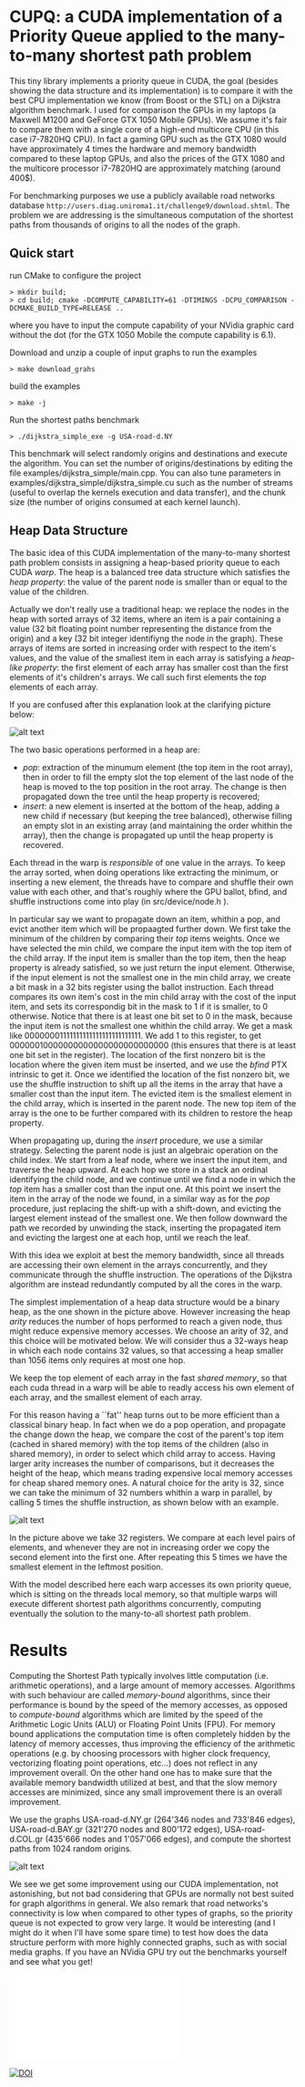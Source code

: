 # CUPQ: a CUDA implementation of a Priority Queue applied to the many-to-many shortest path problem

This tiny library implements a priority queue in CUDA, the goal (besides showing the data structure and its implementation) is to compare it with the best CPU implementation we know
 (from Boost or the STL) on a Dijkstra algorithm benchmark. I used for comparison the GPUs in my laptops (a Maxwell M1200 and GeForce GTX 1050 Mobile GPUs).
We assume it's fair to compare them with a single core of a high-end multicore CPU (in this case i7-7820HQ CPU). In fact a gaming GPU such as the GTX 1080 would have approximately 
4 times the hardware and memory bandwidth compared to these laptop GPUs, and also the prices of the GTX 1080 and the multicore processor i7-7820HQ are approximately matching (around 400$).

For benchmarking purposes we use a publicly available road networks database ```http://users.diag.uniroma1.it/challenge9/download.shtml```.
The problem we are addressing is the simultaneous computation of the shortest paths from thousands of origins to all the nodes of the graph.

## Quick start

run CMake to configure the project
```
> mkdir build;
> cd build; cmake -DCOMPUTE_CAPABILITY=61 -DTIMINGS -DCPU_COMPARISON -DCMAKE_BUILD_TYPE=RELEASE ..
```
where you have to input the compute capability of your NVidia graphic card without the dot (for the GTX 1050 Mobile the compute capability is 6.1).

Download and unzip a couple of input graphs to run the examples
```
> make download_grahs
```

build the examples
```
> make -j
```

Run the shortest paths benchmark
```
> ./dijkstra_simple_exe -g USA-road-d.NY
```

This benchmark will select randomly origins and destinations and execute the algorithm. You can set the number of origins/destinations by editing the file examples/dijkstra_simple/main.cpp.
You can also tune parameters in examples/dijkstra_simple/dijkstra_simple.cu such as the number of streams (useful to overlap the kernels execution and data transfer), and the chunk size (the number of origins consumed at each kernel launch).

## Heap Data Structure

The basic idea of this CUDA implementation of the many-to-many shortest path problem consists in assigning a heap-based priority queue to each CUDA *warp*.
The heap is a balanced tree data structure which satisfies the *heap property*: the value of the parent node is smaller than or equal to the value of the children.

Actually we don't really use a traditional heap: we replace the nodes in the heap with sorted arrays
of 32 items, where an item is a pair containing a value (32 bit floating point number representing the distance from the origin) and a key (32 bit integer identifiyng the node in the graph).
These arrays of items are sorted in increasing order with respect to the item's values,
and the value of the smallest item in each array is satisfying a *heap-like property*: the first element of
each array has smaller cost than the first elements of it's children's arrays.
We call such first elements the *top* elements of each array.

If you are confused after this explanation look at the clarifying picture below:

![alt text](doc/fig_heap.png)

The two basic operations performed in a heap are:
- *pop*: extraction of the minumum element (the top item in the root array), then in order to fill the empty slot the top element of the last node of the heap is moved to the top position in the root array. The change is then propagated down the tree until the heap property is recovered;
- *insert*: a new element is inserted at the bottom of the heap, adding a new child if necessary (but keeping the tree balanced), otherwise filling an empty slot in an existing array (and maintaining the order whithin the array), then the change is propagated up until the heap property is recovered.

Each thread in the warp is *responsible* of one value in the arrays. To keep the array sorted, when doing operations like extracting the minimum, or inserting a new element, 
the threads have to compare and shuffle their own value with each other, and that's
roughly where the GPU ballot, bfind, and shuffle instructions come into play (in src/device/node.h ).

In particular say we want to propagate down an item, whithin a pop, and evict another item which will be propaagted further down.
We first take the minimum of the children by comparing their *top* items weights. Once we have selected the min child, we compare the input item with the top item of the child array.
If the input item is smaller than the top item,
then the heap property is already satisfied,
so we just return the input element. Otherwise, if the input element is not the smallest one in the min child array,
we create a bit mask in a 32 bits register using the ballot instruction. Each thread compares its own item's cost in the min child array with the cost of the input item,
and sets its correspondig bit in the mask to 1 if it is smaller, to 0 otherwise. Notice that there is at least one bit set to 0 in the mask,
because the input item is not the smallest one whithin the child array.
We get a mask like 00000001111111111111111111111111. We add 1 to this register, to get
00000010000000000000000000000000 (this ensures that there is at least one bit set in the register).
The location of the first nonzero bit is the location where the given item must be inserted, and we use the *bfind* PTX intrinsic to get it.
Once we identified the location of the fist nonzero bit, we use the shuffle instruction to shift up all the items in the array that have a smaller cost than the input item.
The evicted item is the smallest element in the child array, which is inserted in the parent node. The new
top item of the array is the one to be further compared with its children to restore the heap property.

When propagating up, during the *insert* procedure, we use a similar strategy. Selecting the parent node is just an algebraic operation on the child index. We start from a leaf node,
where we insert the input item,
and traverse the heap upward. At each hop we store in a stack an ordinal identifying the child node, and we continue until we find a node in which the *top* item has a smaller cost than
the input one. At this point we insert the item in the array of the node we found, in a similar way as for the *pop* procedure, just replacing the shift-up with a shift-down, and evicting the largest element instead of the smallest one. We then follow downward the path we recorded by unwinding the stack, inserting the propagated item and evicting the largest one
at each hop, until we reach the leaf.

With this idea we exploit at best the memory bandwidth, 
since all threads are accessing their own element in the arrays concurrently, and they communicate through the shuffle instruction. 
The operations of the Dijkstra algorithm are instead redundantly computed by all the cores in the warp.

The simplest implementation of a heap data structure would be a binary heap, as the one shown in the picture above. However increasing the heap *arity* reduces the number of hops performed to reach a given node, thus might reduce expensive memory accesses.
We choose an arity of 32, and this choice will be motivated below. We will consider thus a 32-ways heap in which each node contains 32 values, so that accessing a heap
smaller than 1056 items only requires at most one hop.

We keep the top element of each array in the fast *shared memory*, so that
each cuda thread in a warp will be able to readly access his own element of each array, and the smallest element of each array.

For this reason having a ``fat'' heap
turns out to be more efficient than a classical binary heap. In fact when we do a pop operation,
and propagate the change down the heap, we compare the cost of the parent's top item (cached in shared memory) with the top items of the children (also in shared memory),
in order to select which child array to access. Having larger arity increases the number of comparisons, but it decreases the height of the heap,
which means trading expensive local memory accesses for cheap shared memory ones. A natural choice for the arity is 32,
since we can take the minimum of 32 numbers whithin a warp in parallel, by calling 5 times the
shuffle instruction, as shown below with an example.

![alt text](doc/fig_min.png)

In the picture above we take 32 registers. We compare at each level pairs of elements, and whenever they are not in increasing order we copy the second element into the first one.
After repeating this 5 times we have the smallest element in the leftmost position.

With the model described here each warp accesses its own priority queue, which is sitting on the
threads local
memory, so that multiple warps will execute different shortest path algorithms concurrently, computing
eventually the solution to the many-to-all shortest path problem.

# Results

Computing the Shortest Path typically involves
little computation (i.e. arithmetic operations), and a large amount of memory accesses. Algorithms with such behaviour are called
*memory-bound* algorithms, since their performance is bound by the speed of the memory accesses, as opposed to *compute-bound* algorithms which are limited by the
speed of the Arithmetic Logic Units (ALU) or Floating Point Units (FPU). For memory bound
 applications the computation time is often completely hidden by the latency of memory accesses, thus
improving the efficiency of the arithmetic operations (e.g. by choosing processors with higher clock frequency, vectorizing floating point operations, etc...) does not reflect in any improvement overall.
On the other hand one has to make sure that the available memory bandwidth utilized at best, and that the slow memory accesses are minimized,
since any small improvement there is an overall improvement.

We use the graphs USA-road-d.NY.gr (264'346 nodes and 733'846 edges), USA-road-d.BAY.gr (321'270 nodes and 800'172 edges), USA-road-d.COL.gr (435'666 nodes and 1'057'066 edges), and compute the shortest paths from 1024 random origins.

![alt text](doc/plot.png)

We see we get some improvement using our CUDA implementation, not astonishing, but not bad considering that GPUs are normally not best suited for graph algorithms in general. We also remark that road networks's connectivity is low when compared to other types of graphs, so the priority queue is not expected to grow very large. It would be interesting (and I might do it when I'll have some spare time) to test how does the data structure perform with more highly connected graphs, such as with social media graphs. If you have an NVidia GPU try out the benchmarks yourself and see what you get!

![BibTex citation](citation.bib)

[![DOI](https://zenodo.org/badge/DOI/10.5281/zenodo.3595244.svg)](https://doi.org/10.5281/zenodo.3595244)

